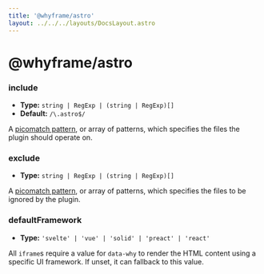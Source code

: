 ```yaml
---
title: '@whyframe/astro'
layout: ../../../layouts/DocsLayout.astro
---
```


# @whyframe/astro

### include

- **Type:** `string | RegExp | (string | RegExp)[]`
- **Default:** `/\.astro$/`

A [picomatch pattern](https://github.com/micromatch/picomatch), or array of patterns, which specifies the files the plugin should operate on.

### exclude

- **Type:** `string | RegExp | (string | RegExp)[]`

A [picomatch pattern](https://github.com/micromatch/picomatch), or array of patterns, which specifies the files to be ignored by the plugin.

### defaultFramework

- **Type:** `'svelte' | 'vue' | 'solid' | 'preact' | 'react'`

All `iframe`s require a value for `data-why` to render the HTML content using a specific UI framework. If unset, it can fallback to this value.
